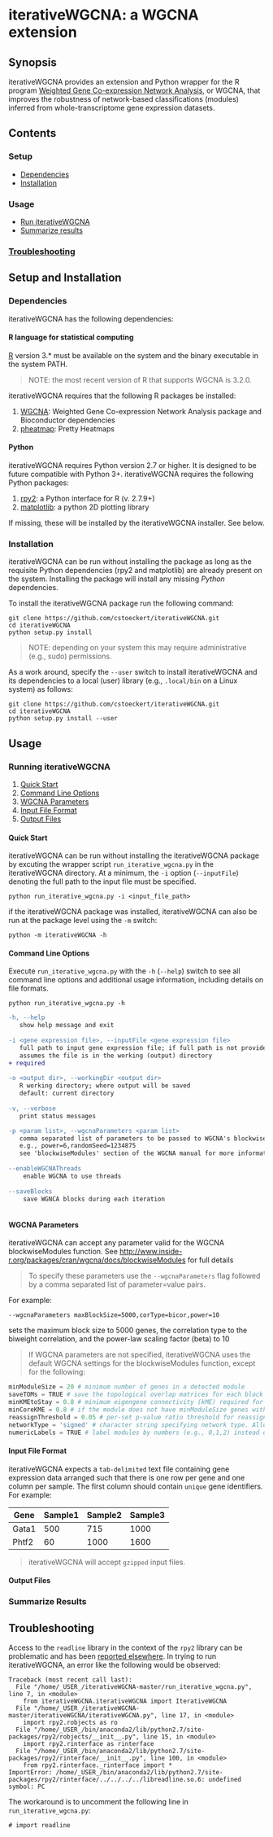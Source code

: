 # iterativeWGCNA: a WGCNA extension

## Synopsis

iterativeWGCNA provides an extension and Python wrapper for the R program [Weighted Gene Co-expression Network Analysis](https://github.com/cran/WGCNA), or WGCNA, that improves the robustness of network-based classifications (modules) inferred from whole-transcriptome gene expression datasets.

## Contents


### Setup

* [Dependencies](#dependencies)
* [Installation](#installation)
  
### Usage
  * [Run iterativeWGCNA](#running-iterativewgcna)
  * [Summarize results](#summarize-results)
  
### [Troubleshooting](#troubleshooting-1)


## Setup and Installation

### Dependencies

iterativeWGCNA has the following dependencies:

#### R language for statistical computing

[R](https://cran.r-project.org/) version 3.* must be available on the system and the binary executable in the system PATH.

> NOTE: the most recent version of R that supports WGCNA is 3.2.0.

iterativeWGCNA requires that the following R packages be installed:

1. [WGCNA](https://labs.genetics.ucla.edu/horvath/CoexpressionNetwork/Rpackages/WGCNA/#cranInstall): Weighted Gene Co-expression Network Analysis package and Bioconductor dependencies
1. [pheatmap](https://cran.r-project.org/web/packages/pheatmap/index.html): Pretty Heatmaps

#### Python

iterativeWGCNA requires Python version 2.7 or higher.  It is designed to be future compatible with Python 3+.  iterativeWGCNA requires the following Python packages:

1. [rpy2](https://pypi.python.org/pypi/rpy2): a Python interface for R (v. 2.7.9+)
1. [matplotlib](http://matplotlib.org/): a python 2D plotting library

If missing, these will be installed by the iterativeWGCNA installer.  See below.

### Installation

iterativeWGCNA can be run without installing the package as long as the requisite Python dependencies (rpy2 and matplotlib) are already present on the system.  Installing the package will install any missing *Python* dependencies.

To install the iterativeWGCNA package run the following command:

```
git clone https://github.com/cstoeckert/iterativeWGCNA.git
cd iterativeWGCNA
python setup.py install
```

> NOTE: depending on your system this may require administrative (e.g., sudo) permissions.


As a work around, specify the `--user` switch to install iterativeWGCNA and its dependencies to a local (user) library (e.g., `.local/bin` on a Linux system) as follows:

```
git clone https://github.com/cstoeckert/iterativeWGCNA.git
cd iterativeWGCNA
python setup.py install --user
```

## Usage

### Running iterativeWGCNA

1. [Quick Start](#quick-start)
1. [Command Line Options](#command-line-options)
1. [WGCNA Parameters](#wgcna-parameters)
1. [Input File Format](#input-file-format)
1. [Output Files](#output-files)

#### Quick Start

iterativeWGCNA can be run without installing the iterativeWGCNA package by excuting the wrapper script `run_iterative_wgcna.py` in the iterativeWGCNA directory. At a minimum, the `-i` option (`--inputFile`) denoting the full path to the input file must be specified.

```
python run_iterative_wgcna.py -i <input_file_path> 
```

if the iterativeWGCNA package was installed, iterativeWGCNA can also be run at the package level using the `-m` switch:

```
python -m iterativeWGCNA -h
```

#### Command Line Options

Execute `run_iterative_wgcna.py` with the `-h` (`--help`) switch to see all command line options and additional usage information, including details on file formats.

```
python run_iterative_wgcna.py -h
```

```diff
-h, --help
   show help message and exit
    
-i <gene expression file>, --inputFile <gene expression file>
   full path to input gene expression file; if full path is not provided,
   assumes the file is in the working (output) directory
+ required
   
-o <output dir>, --workingDir <output dir>
   R working directory; where output will be saved
   default: current directory
   
-v, --verbose
   print status messages

-p <param list>, --wgcnaParameters <param list>
   comma separated list of parameters to be passed to WGCNA's blockwiseModules function
   e.g., power=6,randomSeed=1234875
   see 'blockwiseModules' section of the WGCNA manual for more information
   
--enableWGCNAThreads
    enable WGCNA to use threads
    
--saveBlocks
    save WGNCA blocks during each iteration
    
```

#### WGCNA Parameters

iterativeWGCNA can accept any parameter valid for the WGCNA blockwiseModules function.  See http://www.inside-r.org/packages/cran/wgcna/docs/blockwiseModules for full details

> To specify these parameters use the `--wgcnaParameters` flag followed by a comma separated list of parameter=value pairs.

For example:

`--wgcnaParameters maxBlockSize=5000,corType=bicor,power=10`

sets the maximum block size to 5000 genes, the correlation type to the biweight correlation, and the power-law scaling factor (beta) to 10

> If WGCNA parameters are not specified, iterativeWGCNA uses the default WGCNA settings for the blockwiseModules function, except for the following:

```python
minModuleSize = 20 # minimum number of genes in a detected module
saveTOMs = TRUE # save the topological overlap matrices for each block in the block data structure
minKMEtoStay = 0.8 # minimum eigengene connectivity (kME) required for a gene to be retained in its assigned module
minCoreKME = 0.8 # if the module does not have minModuleSize genes with eigengene connectivity at least minCoreKME, the module is disbanded
reassignThreshold = 0.05 # per-set p-value ratio threshold for reassigning genes between modules
networkType = 'signed' # character string specifying network type. Allowed values are "unsigned" and "signed"
numericLabels = TRUE # label modules by numbers (e.g., 0,1,2) instead of colors
```

#### Input File Format

iterativeWGCNA expects a `tab-delimited` text file containing gene expression data arranged such that there is one row per gene and one column per sample.  The first column should contain `unique` gene identifiers.  For example:

| Gene | Sample1 | Sample2 | Sample3 |
| --- | --- | --- | --- |
| Gata1 | 500 | 715 | 1000 |
| Phtf2 | 60 | 1000 | 1600 |


> iterativeWGCNA will accept `gzipped` input files.


#### Output Files

### Summarize Results




## Troubleshooting

Access to the `readline` library in the context of the `rpy2` library can be problematic and has been [reported elsewhere](https://github.com/ContinuumIO/anaconda-issues/issues/152). In trying to run iterativeWGCNA, an error like the following would be observed:
```
Traceback (most recent call last):
  File "/home/_USER_/iterativeWGCNA-master/run_iterative_wgcna.py", line 7, in <module>
    from iterativeWGCNA.iterativeWGCNA import IterativeWGCNA
  File "/home/_USER_/iterativeWGCNA-master/iterativeWGCNA/iterativeWGCNA.py", line 17, in <module>
    import rpy2.robjects as ro
  File "/home/_USER_/bin/anaconda2/lib/python2.7/site-packages/rpy2/robjects/__init__.py", line 15, in <module>
    import rpy2.rinterface as rinterface
  File "/home/_USER_/bin/anaconda2/lib/python2.7/site-packages/rpy2/rinterface/__init__.py", line 100, in <module>
    from rpy2.rinterface._rinterface import *
ImportError: /home/_USER_/bin/anaconda2/lib/python2.7/site-packages/rpy2/rinterface/../../../../libreadline.so.6: undefined symbol: PC
```

The workaround is to uncomment the following line in `run_iterative_wgcna.py`:
```
# import readline
```
